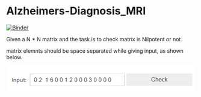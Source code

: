 # Alzheimers-Diagnosis_MRI

[![Binder](https://mybinder.org/badge_logo.svg)](https://mybinder.org/v2/gh/nikhilreddybilla28/Alzheimers-Diagnosis_MRI/main?filepath=voila%2Frender%2Fnilpotentapp.ipynb)

Given a N * N matrix and the task is to check matrix is Nilpotent or not. 

matrix elemnts should be space separated while giving input, as shown below.


![demo](a1.png)
